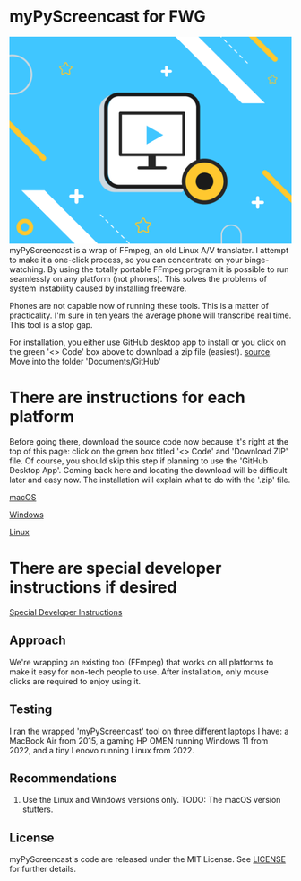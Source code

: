 # myPyScreencast for FWG
![icon](screencast.png)
myPyScreencast is a wrap of FFmpeg, an old Linux A/V translater.   I attempt to make it a one-click process, so you can concentrate on your binge-watching.  By using the totally portable FFmpeg program it is possible to run seamlessly on any platform (not phones). This solves the problems of system instability caused by installing freeware.

Phones are not capable now of running these tools.   This is a matter of practicality.   I'm sure in ten years the average phone will transcribe real time.  This tool is a stop gap.

For installation, you either use GitHub desktop app to install or you click on the green '<> Code' box above to download a zip file (easiest).  [source](https://github.com/davegutz/myPyScreencast).   Move into the folder 'Documents/GitHub'

# There are instructions for each platform
Before going there, download the source code now because it's right at the top of this page:  click on the green box titled '<> Code' and 'Download ZIP' file.   Of course, you should skip this step if planning to use the 'GitHub Desktop App'.  Coming back here and locating the download will be difficult later and easy now.   The installation will explain what to do with the '.zip' file.

[macOS](doc/FAQ_macos.md)

[Windows](doc/FAQ_windows.md)

[Linux](doc/FAQ_linux.md)

# There are special developer instructions if desired
[Special Developer Instructions](doc/DEVELOPER.md)

## Approach

We're wrapping an existing tool (FFmpeg) that works on all platforms to make it easy for non-tech people to use.  After installation, only mouse clicks are required to enjoy using it.

## Testing
I ran the wrapped 'myPyScreencast' tool on three different laptops I have:  a MacBook Air from 2015, a gaming HP OMEN running Windows 11 from 2022, and a tiny Lenovo running Linux from 2022.

## Recommendations
1. Use the Linux and Windows versions only.  TODO: The macOS version stutters. 

## License
myPyScreencast's code are released under the MIT License.
See [LICENSE](https://github.com/openai/whisper/blob/main/LICENSE) for further details.
